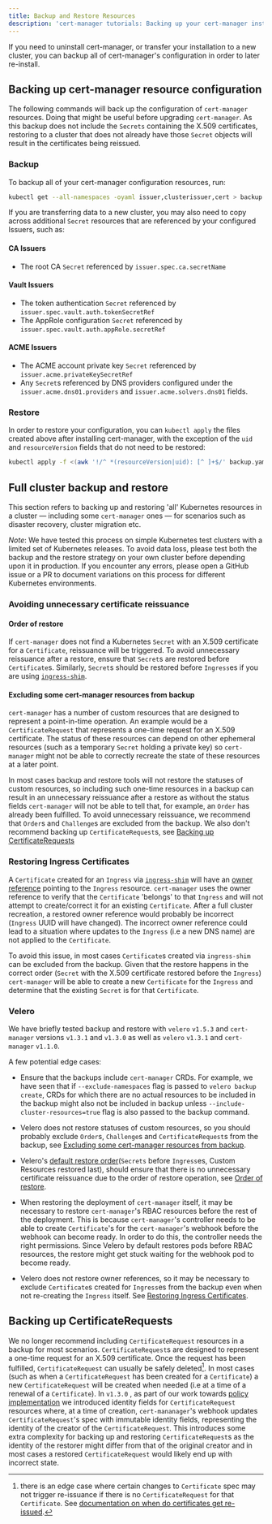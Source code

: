 ```yaml
---
title: Backup and Restore Resources
description: 'cert-manager tutorials: Backing up your cert-manager installation'
---
```


If you need to uninstall cert-manager, or transfer your installation to a new
cluster, you can backup all of cert-manager's configuration in order to later
re-install.

## Backing up cert-manager resource configuration

The following commands will back up the configuration of `cert-manager`
resources. Doing that might be useful before upgrading `cert-manager`. As
this backup does not include the `Secrets` containing the X.509
certificates, restoring to a cluster that does not already have those
`Secret` objects will result in the certificates being reissued.

### Backup

To backup all of your cert-manager configuration resources, run:

```bash
kubectl get --all-namespaces -oyaml issuer,clusterissuer,cert > backup.yaml
```

If you are transferring data to a new cluster, you may also need to copy across
additional `Secret` resources that are referenced by your configured Issuers, such
as:

#### CA Issuers

- The root CA `Secret` referenced by `issuer.spec.ca.secretName`

#### Vault Issuers

- The token authentication `Secret` referenced by
  `issuer.spec.vault.auth.tokenSecretRef`
- The AppRole configuration `Secret` referenced by
  `issuer.spec.vault.auth.appRole.secretRef`

#### ACME Issuers

- The ACME account private key `Secret` referenced by `issuer.acme.privateKeySecretRef`
- Any `Secret`s referenced by DNS providers configured under the
  `issuer.acme.dns01.providers` and `issuer.acme.solvers.dns01` fields.

### Restore

In order to restore your configuration, you can `kubectl apply` the files
created above after installing cert-manager, with the exception of the
`uid` and `resourceVersion` fields that do not need to be restored:

```bash
kubectl apply -f <(awk '!/^ *(resourceVersion|uid): [^ ]+$/' backup.yaml)
```

## Full cluster backup and restore

This section refers to backing up and restoring 'all' Kubernetes resources in a
cluster — including some `cert-manager` ones — for scenarios such as disaster
recovery, cluster migration etc.

*Note*: We have tested this process on simple Kubernetes test clusters with a limited set of Kubernetes releases. To avoid data loss, please test both the backup and the restore strategy on your own cluster before depending upon it in production. If you encounter any errors, please open a GitHub issue or a PR to document variations on this process for different Kubernetes environments. 

### Avoiding unnecessary certificate reissuance

#### Order of restore

If `cert-manager` does not find a Kubernetes `Secret` with an X.509 certificate
for a `Certificate`, reissuance will be triggered. To avoid unnecessary
reissuance after a restore, ensure that `Secret`s are restored before
`Certificate`s. Similarly, `Secret`s should be restored before `Ingress`es if you
are using [`ingress-shim`](../usage/ingress.md).

#### Excluding some cert-manager resources from backup

`cert-manager` has a number of custom resources that are designed to represent a
point-in-time operation. An example would be a `CertificateRequest` that
represents a one-time request for an X.509 certificate. The status of these
resources can depend on other ephemeral resources (such as a temporary `Secret`
holding a private key) so `cert-manager` might not be able to correctly recreate
the state of these resources at a later point.

In most cases backup and restore tools will not restore the statuses of custom resources,
so including such one-time resources in a backup can result in an unnecessary reissuance
after a restore as without the status fields `cert-manager` will not be able to tell that,
for example, an `Order` has already been fulfilled.
To avoid unnecessary reissuance, we recommend that `Order`s and `Challenge`s are excluded
from the backup. We also don't recommend backing up `CertificateRequest`s, see [Backing up CertificateRequests](#backing-up-certificaterequests)

### Restoring Ingress Certificates

A `Certificate` created for an `Ingress` via [`ingress-shim`](../usage/ingress.md) will have an [owner
reference](https://kubernetes.io/docs/concepts/workloads/controllers/garbage-collection/#owners-and-dependents)
pointing to the `Ingress` resource. `cert-manager` uses the owner reference to
verify that the `Certificate` 'belongs' to that `Ingress` and will not attempt to
create/correct it for an existing `Certificate`. After a full
cluster recreation, a restored owner reference would probably be incorrect
(`Ingress` UUID will have changed). The incorrect owner reference could lead
to a situation where updates to the `Ingress` (i.e a new DNS name) are not
applied to the `Certificate`.

To avoid this issue, in most cases `Certificate`s created via `ingress-shim`
can be excluded from the backup. Given that the restore happens
in the correct order (`Secret` with the X.509 certificate restored before
the `Ingress`) `cert-manager` will be able to create a new `Certificate`
for the `Ingress` and determine that the existing `Secret` is for that `Certificate`.

### Velero

We have briefly tested backup and restore with `velero` `v1.5.3` and
`cert-manager` versions `v1.3.1` and `v1.3.0` as well as `velero` `v1.3.1`
 and `cert-manager` `v1.1.0`.

 A few potential edge cases:

- Ensure that the backups include `cert-manager` CRDs.
  For example, we have seen that if `--exclude-namespaces` flag is passed to
  `velero backup create`, CRDs for which there are no actual resources to be
  included in the backup might also not be included in backup unless
  `--include-cluster-resources=true` flag is also passed to the backup command.

-  Velero does not restore statuses of custom resources, so you should probably
   exclude `Order`s, `Challenge`s and `CertificateRequest`s from the backup, see
   [Excluding some cert-manager resources from backup](#excluding-some-cert-manager-resources-from-backup).

- Velero's [default restore order](https://github.com/vmware-tanzu/velero/blob/main/pkg/cmd/server/server.go#L470)(`Secrets` before `Ingress`es, Custom Resources
  restored last), should ensure that there is no unnecessary certificate reissuance
  due to the order of restore operation, see [Order of restore](#order-of-restore).

- When restoring the deployment of `cert-manager` itself, it may be necessary to
  restore `cert-manager`'s RBAC resources before the rest of the deployment.
  This is because `cert-manager`'s controller needs to be able to create
  `Certificate`'s for the `cert-manager`'s webhook before the webhook can become
  ready. In order to do this, the controller needs the right permissions. Since
  Velero by default restores pods before RBAC resources, the restore might get
  stuck waiting for the webhook pod to become ready.

- Velero does not restore owner references, so it may be necessary to exclude
  `Certificate`s created for `Ingress`es from the backup even when not
  re-creating the `Ingress` itself. See [Restoring Ingress Certificates](#restoring-ingress-certificates).

## Backing up CertificateRequests

 We no longer recommend including `CertificateRequest` resources in a backup
 for most scenarios.
 `CertificateRequest`s are designed to represent a one-time
 request for an X.509 certificate. Once the request has been fulfilled,
 `CertificateRequest` can usually be safely deleted[^1]. In most cases (such as when
 a `CertificateRequest` has been created for a `Certificate`) a new
 `CertificateRequest` will be created when needed (i.e at a time of a renewal
 of a `Certificate`).
 In `v1.3.0` , as part of our work towards [policy
 implementation](https://github.com/jetstack/cert-manager/pull/3727) we
 introduced identity fields for `CertificateRequest` resources where, at a time
 of creation, `cert-mananager`'s webhook updates `CertificateRequest`'s spec
 with immutable identity fields, representing the identity of the creator of
 the `CertificateRequest`.
 This introduces some extra complexity for backing up
 and restoring `CertificateRequest`s as the identity of the restorer might
 differ from that of the original creator and in most cases a restored
 `CertificateRequest` would likely end up with incorrect state.

 [^1]: there is an edge case where certain changes to `Certificate` spec may not
    trigger re-issuance if there is no `CertificateRequest` for that
    `Certificate`. See [documentation on when do certificates get
    re-issued](../faq/README.md#when-do-certs-get-re-issued).